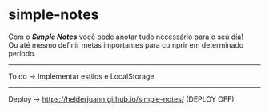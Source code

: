 # simple-notes

Com o *<b>Simple Notes</b>* você pode anotar tudo necessário para o seu dia! <br> Ou até mesmo definir metas importantes para cumprir em determinado período.

<hr>
To do -> Implementar estilos e LocalStorage
<hr>

Deploy -> https://helderjuann.github.io/simple-notes/ (DEPLOY OFF)
